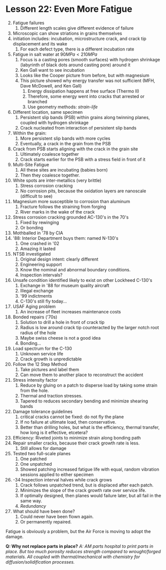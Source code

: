 # Lesson 22: Even More Fatigue

2. Fatigue failures
   1. Different length scales give different evidence of failure
3. Microscopic can show striations in grains themselves
4. initiation includes: incubation, microstructure crack, and crack tip displacement and its wake
   1. For each defect type, there is a different incubation rate
5. Fatigue in salt water at $90 MPa < 210 MPa$
   1. Focus is a casting pores (smooth surfaces) with hydrogen shrinkage (labyrinth of black dots around casting pore) around it
   2. Ken Gall want to see incubation
   3. Looks like the Cooper picture from before, but with magnesium
   4. This picture showed why energy transfer was not sufficient (MFH, Dave McDowell, and Ken Gall)
      1. Energy dissipation happens at free surface (Thermo II)
      2. Therefore, some energy went into cracks that arrested or branched
      3. Use geometry methods: _strain-life_
6. Different location, same specimen
   1. Persistent slip bands (PSB) within grains along twinning planes, coupled with hydrogen shrinkage
   2. Crack nucleated from interaction of persistent slip bands
7. Within the grain:
   1. More persistent slip bands with more cycles
   2. Eventually, a crack in the grain from the PSB 
9. Crack from PSB starts aligning with the crack in the grain site
   1.  Ultimately coalesce together
   2.  Crack starts earlier for the PSB with a stress field in front of it
10. Multi-Site Fatigue
    1.  All these sites are incubating (babies born)
    2.  Then they coalesce together.
11. White spots are inter-metallics (very brittle)
    1.  Stress corrosion cracking
    2.  No corrosion pits, because the oxidation layers are nanoscale (difficult to see)
12. Magnesium more susceptible to corrosion than aluminum
    1.  Fracture follows the straining from forging
    2.  River marks in the wake of the crack
15. Stress corrosion cracking grounded AC-130's in the 70's
    1.  Fixed by rewinging
    2.  Or bonding
16. Mothballed in '78 by CIA
17. '88: Interior Department buys them: named N-130's
    1.  One crashed in '02
    2.  Amazing it lasted
18. NTSB investigated
    1.  Original design intent: clearly different
    2.  Engineering support
    3.  Know the nominal and abnormal boundary conditions.
    4.  Inspection intervals?
19. Unsafe condition identified likely to exist on other Lockheed C-130's
    1.  Exchange in '88 for museum quality aircraft
    2.  Illegal exchange
    3.  '99 indictments
    4.  C-130's still fly today...
20. USAF Aging problem
    1.  An increase of fleet increases maintenance costs
21. Bonded repairs ('70s)
    1.  Solution to drill a hole in front of crack tip
    2.  Radius is low around crack tip counteracted by the larger notch root radius of the hole
    3.  Maybe swiss cheese is not a good idea
    4.  Bonding...
22. Load spectrum for the C-130
    1.  Unknown service life
    2.  Crack growth is unpredictable
23. Follow the 12 Step Method
    1.  Take pictures and label them
    2.  Can move them to another place to reconstruct the accident
24. Stress intensity factor
    1.  Reduce by gluing on a patch to disperse load by taking some strain from the hole.
    2.  Thermal and traction stresses.
    3.  Tapered to reduces secondary bending and minimize shearing bands
25. Damage tolerance guidelines
    1.  critical cracks cannot be fixed: do not fly the plane
    2.  If no failure at ultimate load, then conservative.
    3.  Better than drilling holes, but what is the efficiency, thermal transfer, how long is it effective, etcetera?
26. Efficiency: Riveted joints to minimize strain along bonding path
28. Repair smaller cracks, because their crack growth rate is less.
    1.  Still allows for damage 
29. Tested two full-scale planes
    1.  One patched
    2.  One unpatched
    3.  Showed patching increased fatigue life with equal, random vibration sessions applied to either specimen
30. -34 Inspection interval halves while crack grows
    1.  Crack follows unpatched trend, but is displaced after each patch.
    2.  Minimizes the slope of the crack growth rate over service life.
    3.  If optimally designed, then planes would failure later, but all fail in the same way.
    4.  _Redundancy_
36. What should have been done?
    1.  Could never have been flown again.
    2.  Or permanently repaired.

Fatigue is obviously a problem, but the Air Force is moving to adopt the damage.

**Q: Why not replace parts in place?**
_A: AM parts hospital to print parts in place. But too much porosity reduces strength compared to wrought/forged materials. All coupled with thermal/mechanical with chemistry for diffusion/solidification processes._